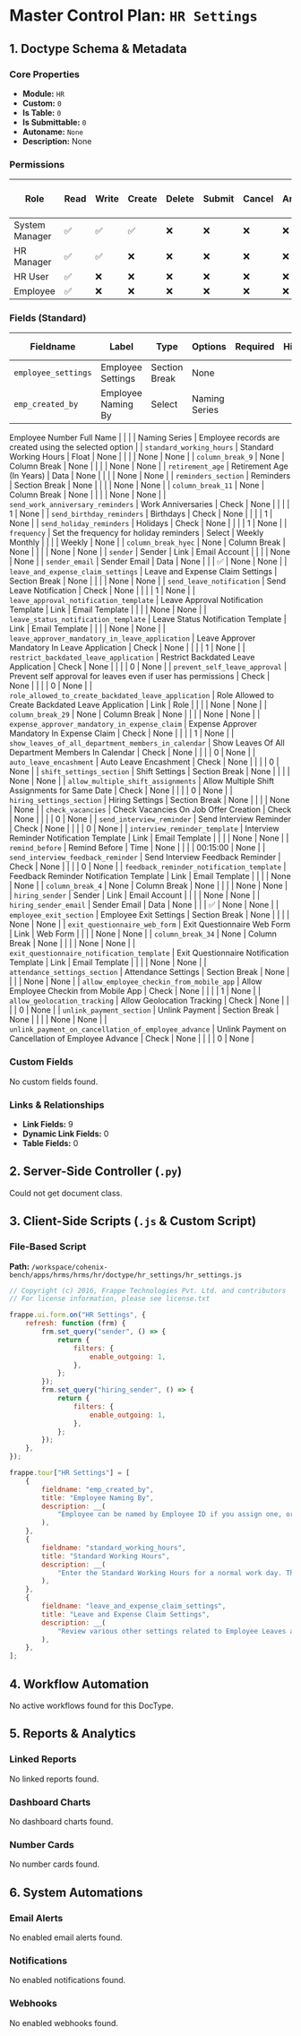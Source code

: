 # Master Control Plan: `HR Settings`

## 1. Doctype Schema & Metadata

### Core Properties
- **Module:** `HR`
- **Custom:** `0`
- **Is Table:** `0`
- **Is Submittable:** `0`
- **Autoname:** `None`
- **Description:** None

### Permissions
| Role | Read | Write | Create | Delete | Submit | Cancel | Amend | Report | Import | Export | Print | Email | Share | Set User Perms |
|---|---|---|---|---|---|---|---|---|---|---|---|---|---|---|
| System Manager | ✅ | ✅ | ✅ | ❌ | ❌ | ❌ | ❌ | ❌ | ❌ | ❌ | ✅ | ✅ | ✅ | ❌ |
| HR Manager | ✅ | ✅ | ❌ | ❌ | ❌ | ❌ | ❌ | ❌ | ❌ | ❌ | ✅ | ✅ | ✅ | ❌ |
| HR User | ✅ | ❌ | ❌ | ❌ | ❌ | ❌ | ❌ | ❌ | ❌ | ❌ | ✅ | ✅ | ✅ | ❌ |
| Employee | ✅ | ❌ | ❌ | ❌ | ❌ | ❌ | ❌ | ❌ | ❌ | ❌ | ❌ | ❌ | ❌ | ❌ |


### Fields (Standard)
| Fieldname | Label | Type | Options | Required | Hidden | Read Only | Default | Description |
|---|---|---|---|---|---|---|---|---|
| `employee_settings` | Employee Settings | Section Break | None |  |  |  | None | None |
| `emp_created_by` | Employee Naming By | Select | Naming Series
Employee Number
Full Name |  |  |  | Naming Series | Employee records are created using the selected option |
| `standard_working_hours` | Standard Working Hours | Float | None |  |  |  | None | None |
| `column_break_9` | None | Column Break | None |  |  |  | None | None |
| `retirement_age` | Retirement Age (In Years) | Data | None |  |  |  | None | None |
| `reminders_section` | Reminders | Section Break | None |  |  |  | None | None |
| `column_break_11` | None | Column Break | None |  |  |  | None | None |
| `send_work_anniversary_reminders` | Work Anniversaries  | Check | None |  |  |  | 1 | None |
| `send_birthday_reminders` | Birthdays | Check | None |  |  |  | 1 | None |
| `send_holiday_reminders` | Holidays | Check | None |  |  |  | 1 | None |
| `frequency` | Set the frequency for holiday reminders | Select | Weekly
Monthly |  |  |  | Weekly | None |
| `column_break_hyec` | None | Column Break | None |  |  |  | None | None |
| `sender` | Sender | Link | Email Account |  |  |  | None | None |
| `sender_email` | Sender Email | Data | None |  |  | ✅ | None | None |
| `leave_and_expense_claim_settings` | Leave and Expense Claim Settings | Section Break | None |  |  |  | None | None |
| `send_leave_notification` | Send Leave Notification | Check | None |  |  |  | 1 | None |
| `leave_approval_notification_template` | Leave Approval Notification Template | Link | Email Template |  |  |  | None | None |
| `leave_status_notification_template` | Leave Status Notification Template | Link | Email Template |  |  |  | None | None |
| `leave_approver_mandatory_in_leave_application` | Leave Approver Mandatory In Leave Application | Check | None |  |  |  | 1 | None |
| `restrict_backdated_leave_application` | Restrict Backdated Leave Application | Check | None |  |  |  | 0 | None |
| `prevent_self_leave_approval` | Prevent self approval for leaves even if user has permissions | Check | None |  |  |  | 0 | None |
| `role_allowed_to_create_backdated_leave_application` | Role Allowed to Create Backdated Leave Application | Link | Role |  |  |  | None | None |
| `column_break_29` | None | Column Break | None |  |  |  | None | None |
| `expense_approver_mandatory_in_expense_claim` | Expense Approver Mandatory In Expense Claim | Check | None |  |  |  | 1 | None |
| `show_leaves_of_all_department_members_in_calendar` | Show Leaves Of All Department Members In Calendar | Check | None |  |  |  | 0 | None |
| `auto_leave_encashment` | Auto Leave Encashment | Check | None |  |  |  | 0 | None |
| `shift_settings_section` | Shift Settings | Section Break | None |  |  |  | None | None |
| `allow_multiple_shift_assignments` | Allow Multiple Shift Assignments for Same Date | Check | None |  |  |  | 0 | None |
| `hiring_settings_section` | Hiring Settings | Section Break | None |  |  |  | None | None |
| `check_vacancies` | Check Vacancies On Job Offer Creation | Check | None |  |  |  | 0 | None |
| `send_interview_reminder` | Send Interview Reminder | Check | None |  |  |  | 0 | None |
| `interview_reminder_template` | Interview Reminder Notification Template | Link | Email Template |  |  |  | None | None |
| `remind_before` | Remind Before | Time | None |  |  |  | 00:15:00 | None |
| `send_interview_feedback_reminder` | Send Interview Feedback Reminder | Check | None |  |  |  | 0 | None |
| `feedback_reminder_notification_template` | Feedback Reminder Notification Template | Link | Email Template |  |  |  | None | None |
| `column_break_4` | None | Column Break | None |  |  |  | None | None |
| `hiring_sender` | Sender | Link | Email Account |  |  |  | None | None |
| `hiring_sender_email` | Sender Email | Data | None |  |  | ✅ | None | None |
| `employee_exit_section` | Employee Exit Settings | Section Break | None |  |  |  | None | None |
| `exit_questionnaire_web_form` | Exit Questionnaire Web Form | Link | Web Form |  |  |  | None | None |
| `column_break_34` | None | Column Break | None |  |  |  | None | None |
| `exit_questionnaire_notification_template` | Exit Questionnaire Notification Template | Link | Email Template |  |  |  | None | None |
| `attendance_settings_section` | Attendance Settings | Section Break | None |  |  |  | None | None |
| `allow_employee_checkin_from_mobile_app` | Allow Employee Checkin from Mobile App | Check | None |  |  |  | 1 | None |
| `allow_geolocation_tracking` | Allow Geolocation Tracking | Check | None |  |  |  | 0 | None |
| `unlink_payment_section` | Unlink Payment | Section Break | None |  |  |  | None | None |
| `unlink_payment_on_cancellation_of_employee_advance` |  Unlink Payment on Cancellation of Employee Advance | Check | None |  |  |  | 0 | None |


### Custom Fields
No custom fields found.


### Links & Relationships
- **Link Fields:** 9
- **Dynamic Link Fields:** 0
- **Table Fields:** 0

## 2. Server-Side Controller (`.py`)
Could not get document class.


## 3. Client-Side Scripts (`.js` & Custom Script)
### File-Based Script
**Path:** `/workspace/cohenix-bench/apps/hrms/hrms/hr/doctype/hr_settings/hr_settings.js`
```javascript
// Copyright (c) 2016, Frappe Technologies Pvt. Ltd. and contributors
// For license information, please see license.txt

frappe.ui.form.on("HR Settings", {
	refresh: function (frm) {
		frm.set_query("sender", () => {
			return {
				filters: {
					enable_outgoing: 1,
				},
			};
		});
		frm.set_query("hiring_sender", () => {
			return {
				filters: {
					enable_outgoing: 1,
				},
			};
		});
	},
});

frappe.tour["HR Settings"] = [
	{
		fieldname: "emp_created_by",
		title: "Employee Naming By",
		description: __(
			"Employee can be named by Employee ID if you assign one, or via Naming Series. Select your preference here.",
		),
	},
	{
		fieldname: "standard_working_hours",
		title: "Standard Working Hours",
		description: __(
			"Enter the Standard Working Hours for a normal work day. These hours will be used in calculations of reports such as Employee Hours Utilization and Project Profitability analysis.",
		),
	},
	{
		fieldname: "leave_and_expense_claim_settings",
		title: "Leave and Expense Claim Settings",
		description: __(
			"Review various other settings related to Employee Leaves and Expense Claim",
		),
	},
];

```




## 4. Workflow Automation
No active workflows found for this DocType.


## 5. Reports & Analytics
### Linked Reports
No linked reports found.


### Dashboard Charts
No dashboard charts found.


### Number Cards
No number cards found.


## 6. System Automations
### Email Alerts
No enabled email alerts found.


### Notifications
No enabled notifications found.


### Webhooks
No enabled webhooks found.
